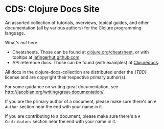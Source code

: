 # CDS: Clojure Docs Site

An assorted collection of tutorials, overviews, topical guides, and
other documentation (all by various authors) for the Clojure
programming language.

What's *not* here:

  * Cheatsheets. Those can be found at
    [clojure.org/cheatsheet](http://clojure.org/cheatsheet), or with
    tooltips at
    [jafingerhut.github.com](http://jafingerhut.github.com).
  * API reference docs. Those can be found (with examples) at
    [Clojuredocs](http://clojuredocs.org/).

All docs in the clojure-docs-collection are distributed under the
*{TBD}* license and are copyright their respective primary author(s).

For some guidance on writing great documentation, see
<http://jacobian.org/writing/great-documentation/>.

If you are the primary author of a document, please make sure there's
an `# Author` section near the end with your name in it.

If you are contributing to a document, please make sure there's a `#
Contributors` section near the end with your name in it.
